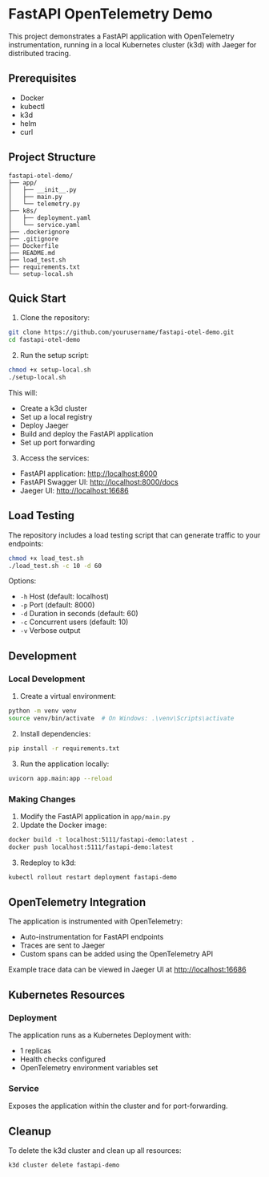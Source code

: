 # FastAPI OpenTelemetry Demo

This project demonstrates a FastAPI application with OpenTelemetry instrumentation, running in a local Kubernetes cluster (k3d) with Jaeger for distributed tracing.

## Prerequisites

- Docker
- kubectl
- k3d
- helm
- curl

## Project Structure

```
fastapi-otel-demo/
├── app/
│   ├── __init__.py
│   ├── main.py
│   └── telemetry.py
├── k8s/
│   ├── deployment.yaml
│   └── service.yaml
├── .dockerignore
├── .gitignore
├── Dockerfile
├── README.md
├── load_test.sh
├── requirements.txt
└── setup-local.sh
```

## Quick Start

1. Clone the repository:

```bash
git clone https://github.com/yourusername/fastapi-otel-demo.git
cd fastapi-otel-demo
```

2. Run the setup script:

```bash
chmod +x setup-local.sh
./setup-local.sh
```

This will:

- Create a k3d cluster
- Set up a local registry
- Deploy Jaeger
- Build and deploy the FastAPI application
- Set up port forwarding

3. Access the services:

- FastAPI application: <http://localhost:8000>
- FastAPI Swagger UI: <http://localhost:8000/docs>
- Jaeger UI: <http://localhost:16686>

## Load Testing

The repository includes a load testing script that can generate traffic to your endpoints:

```bash
chmod +x load_test.sh
./load_test.sh -c 10 -d 60
```

Options:

- `-h` Host (default: localhost)
- `-p` Port (default: 8000)
- `-d` Duration in seconds (default: 60)
- `-c` Concurrent users (default: 10)
- `-v` Verbose output

## Development

### Local Development

1. Create a virtual environment:

```bash
python -m venv venv
source venv/bin/activate  # On Windows: .\venv\Scripts\activate
```

2. Install dependencies:

```bash
pip install -r requirements.txt
```

3. Run the application locally:

```bash
uvicorn app.main:app --reload
```

### Making Changes

1. Modify the FastAPI application in `app/main.py`
2. Update the Docker image:

```bash
docker build -t localhost:5111/fastapi-demo:latest .
docker push localhost:5111/fastapi-demo:latest
```

3. Redeploy to k3d:

```bash
kubectl rollout restart deployment fastapi-demo
```

## OpenTelemetry Integration

The application is instrumented with OpenTelemetry:

- Auto-instrumentation for FastAPI endpoints
- Traces are sent to Jaeger
- Custom spans can be added using the OpenTelemetry API

Example trace data can be viewed in Jaeger UI at <http://localhost:16686>

## Kubernetes Resources

### Deployment

The application runs as a Kubernetes Deployment with:

- 1 replicas
- Health checks configured
- OpenTelemetry environment variables set

### Service

Exposes the application within the cluster and for port-forwarding.

## Cleanup

To delete the k3d cluster and clean up all resources:

```bash
k3d cluster delete fastapi-demo
```
